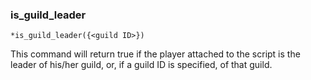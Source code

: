 ### is_guild_leader
```
*is_guild_leader({<guild ID>})
```

This command will return true if the player attached to the script is the leader of his/her guild, or, if a guild ID is specified, of that guild.
